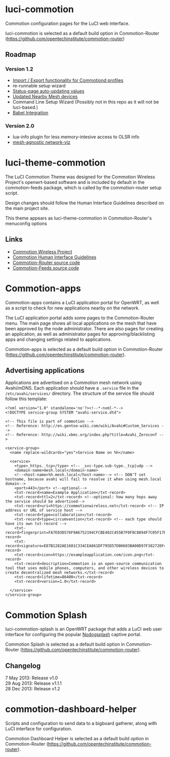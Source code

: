luci-commotion
==============

Commotion configuration pages for the LuCI web interface.

luci-commotion is selected as a default build option in Commotion-Router (https://github.com/opentechinstitute/commotion-router)


## Roadmap

### Version 1.2

  * [Import / Export functionality for Commotiond profiles](https://github.com/opentechinstitute/luci-commotion/issues/88)
  * re-runnable setup wizard
  * [Status-page auto-updating values](https://github.com/opentechinstitute/luci-commotion/issues/162)
  * [Updated Nearby Mesh devices](https://github.com/opentechinstitute/luci-commotion/issues/137)
  * Command Line Setup Wizard (Possibly not in this repo as it will not be luci-based.)
  * [Babel Integration](https://github.com/opentechinstitute/luci-commotion/pull/200)

### Version 2.0

  * lua-info plugin for less memory-intesive access to OLSR info
  * [mesh-agnostic network-viz](https://lists.chambana.net/pipermail/commotion-dev/2014-February/001761.html)

luci-theme-commotion
=======================

The LuCI Commotion Theme was designed for the Commotion Wireless Project's openwrt-based software and is included by default in the commotion-feeds package, which is called by the commotion-router setup script.

Design changes should follow the Human Interface Guidelines described on the main project site.

This theme appears as luci-theme-commotion in Commotion-Router's menuconfig options

## Links

* <a href="http://commotionwireless.net">Commotion Wireless Project</a>
* <a href="https://commotionwireless.net/developer/hig/introduction">Commotion Human Interface Guidelines</a>
* <a href="https://github.com/opentechinstitute/commotion-router">Commotion-Router source code</a>
* <a href="https://github.com/opentechinstitute/commotion-feeds">Commotion-Feeds source code</a>

Commotion-apps
==============

Commotion-apps contains a LuCI application portal for OpenWRT, as well as a script to check for new applications nearby on the network.

The LuCI application portal adds some pages to the Commotion-Router menu. The main page shows all local applications on the mesh that have been approved by the node administrator. There are also pages for creating an application, as well as administrator pages for approving/blacklisting apps and changing settings related to applications.

Commotion-apps is selected as a default build option in Commotion-Router (https://github.com/opentechinstitute/commotion-router).

Advertising applications
------------------------
Applications are advertised on a Commotion mesh network using Avahi/mDNS. Each application should have a `.service` file in the `/etc/avahi/services/` directory. The structure of the service file should follow this template:

    <?xml version="1.0" standalone='no'?><!--*-nxml-*-->
    <!DOCTYPE service-group SYSTEM "avahi-service.dtd">
    
    <!-- This file is part of commotion -->
    <!-- Reference: http://en.gentoo-wiki.com/wiki/Avahi#Custom_Services -->
    <!-- Reference: http://wiki.xbmc.org/index.php?title=Avahi_Zeroconf -->
    
    <service-group>
      <name replace-wildcards="yes">Service Name on %h</name>
    
      <service>
        <type>_https._tcp</type> <!-- _svc-type.sub-type._tcp|udp -->
        <domain-name>mesh.local</domain-name>
        <!--<host-name>%h.mesh.local</host-name>--> <!-- DON'T set hostname, because avahi will fail to resolve it when using mesh.local domain-->
        <port>443</port> <!--optional-->
        <txt-record>name=Example Application</txt-record>
        <txt-record>ttl=2</txt-record> <!--optional: how many hops away the service should be advertised-->
        <txt-record>uri=https://commotionwireless.net</txt-record> <!-- IP address or URL of service host -->
        <txt-record>type=collaboration</txt-record>
        <txt-record>type=circumvention</txt-record> <!-- each type should have its own txt-record -->
        <txt-record>fingerprint=FA7E03D576F9A6752194CFCBE402C455B7F0F8C8894F7C05F17ECE500D2DC648</txt-record>
        <txt-record>signature=E07B1282AE1601C334CEA861DF795D57D00603BA00D97F382720F4146DDCD4427973D171C89BCA0EAAF1D72E9EF0DB2367CE07BBFFF6FF27FF01F1DFBEB65D0B</txt-record>
        <txt-record>icon=https://exampleapplication.com/icon.png</txt-record>
        <txt-record>description=Commotion is an open-source communication tool that uses mobile phones, computers, and other wireless devices to create decentralized mesh networks.</txt-record>
        <txt-record>lifetime=86400</txt-record>
        <txt-record>version=1.0</txt-record>
        
      </service>
    </service-group>

Commotion Splash
================

luci-commotion-splash is an OpenWRT package that adds a LuCI web user interface for configuring the popular [Nodogsplash][] captive portal.

Commotion Splash is selected as a default build option in Commotion-Router (https://github.com/opentechinstitute/commotion-router).

Changelog
---------

7 May 2013: Release v1.0  
29 Aug 2013: Release v1.1.1  
28 Dec 2013: Release v1.2  

[Nodogsplash]: http://kokoro.ucsd.edu/nodogsplash/

commotion-dashboard-helper
==========================

Scripts and configuration to send data to a bigboard gatherer, along with LuCI interface for configuration.

Commotion Dashboard Helper is selected as a default build option in Commotion-Router (https://github.com/opentechinstitute/commotion-router).
